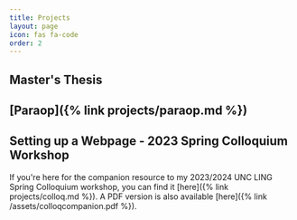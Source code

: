 ```yaml
---
title: Projects
layout: page
icon: fas fa-code
order: 2
---
```

## Master's Thesis
[Paraop]({% link projects/paraop.md %})
---

## Setting up a Webpage - 2023 Spring Colloquium Workshop

If you're here for the companion resource to my 2023/2024 UNC LING Spring Colloquium workshop, you can find it [here]({% link projects/colloq.md %}). A PDF version is also available [here]({% link /assets/colloqcompanion.pdf %}).